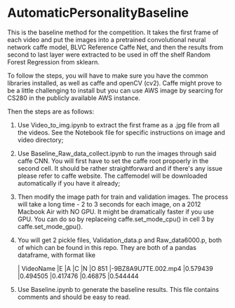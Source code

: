 # AutomaticPersonalityBaseline

This is the baseline method for the competition. It takes the first frame of each video and put the images into a pretrained convolutional neural network caffe model, BLVC Reference Caffe Net, and then the results from second to last layer were extracted to be used in off the shelf Random Forest Regression from sklearn. 

To follow the steps, you will have to make sure you have the common libraries installed, as well as caffe and openCV (cv2). Caffe might prove to be a little challenging to install but you can use AWS image by searcing for CS280 in the publicly available AWS instance. 

Then the steps are as follows:

1. Use Video_to_img.ipynb to extract the first frame as a .jpg file from all the videos. See the Notebook file for specific instructions on image and video directory;

2. Use Baseline_Raw_data_collect.ipynb to run the images through said caffe CNN. You will first have to set the caffe root propoerly in the second cell. It should be rather straightforward and if there's any issue please refer to caffe website. The caffemodel will be downloaded automatically if you have it already;

3. Then modify the image path for train and validation images. The process will take a long time - 2 to 3 seconds for each image, on a 2012 Macbook Air with NO GPU. It might be dramatically faster if you use GPU. You can do so by replaceing caffe.set_mode_cpu() in cell 3 by caffe.set_mode_gpu().

4. You will get 2 pickle files, Validation_data.p and Raw_data6000.p, both of which can be found in this repo. They are both of a pandas dataframe, with format like 

    | VideoName           |E        |A        |C        |N        |O
851 |-9BZ8A9U7TE.002.mp4  |0.579439 |0.494505 |0.417476 |0.46875  |0.544444

5. Use Baseline.ipynb to generate the baseline results. This file contains comments and should be easy to read. 
